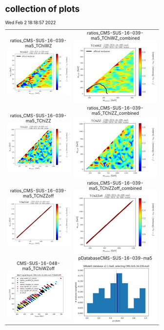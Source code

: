 # collection of plots
Wed Feb  2 18:18:57 2022

|                    |                  |
|:------------------:|:----------------:|
|  ratios_CMS-SUS-16-039-ma5_TChiWZ ![./ratios_CMS-SUS-16-039-ma5_TChiWZ.png](./ratios_CMS-SUS-16-039-ma5_TChiWZ.png?1643822337.6284428) |  ratios_CMS-SUS-16-039-ma5_TChiWZ_combined ![./ratios_CMS-SUS-16-039-ma5_TChiWZ_combined.png](./ratios_CMS-SUS-16-039-ma5_TChiWZ_combined.png?1643822337.6284428) |
|  ratios_CMS-SUS-16-039-ma5_TChiZZ ![./ratios_CMS-SUS-16-039-ma5_TChiZZ.png](./ratios_CMS-SUS-16-039-ma5_TChiZZ.png?1643822337.6284428) |  ratios_CMS-SUS-16-039-ma5_TChiZZ_combined ![./ratios_CMS-SUS-16-039-ma5_TChiZZ_combined.png](./ratios_CMS-SUS-16-039-ma5_TChiZZ_combined.png?1643822337.6284428) |
|  ratios_CMS-SUS-16-039-ma5_TChiZZoff ![./ratios_CMS-SUS-16-039-ma5_TChiZZoff.png](./ratios_CMS-SUS-16-039-ma5_TChiZZoff.png?1643822337.6284428) |  ratios_CMS-SUS-16-039-ma5_TChiZZoff_combined ![./ratios_CMS-SUS-16-039-ma5_TChiZZoff_combined.png](./ratios_CMS-SUS-16-039-ma5_TChiZZoff_combined.png?1643822337.6284428) |
|  CMS-SUS-16-048-ma5_TChiWZoff ![./bestSR_CMS-SUS-16-048-ma5_TChiWZoff.png](./bestSR_CMS-SUS-16-048-ma5_TChiWZoff.png?1643822337.6284428) |  pDatabaseCMS-SUS-16-039-ma5 ![./pDatabaseCMS-SUS-16-039-ma5.png](./pDatabaseCMS-SUS-16-039-ma5.png?1643822337.6284428) |

